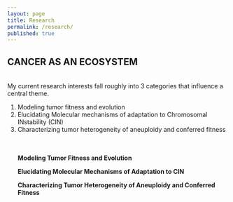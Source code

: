 ```yaml
---
layout: page
title: Research
permalink: /research/
published: true
---
```


## CANCER AS AN ECOSYSTEM ##
<BR>
My current research interests fall roughly into 3 categories that influence a central theme.
<br>
<ol>
  <li> Modeling tumor fitness and evolution
  <li> Elucidating Molecular mechanisms of adaptation to Chromosomal INstability (CIN)
  <li> Characterizing tumor heterogeneity of aneuploidy and conferred fitness
<br><br><br>

<b>Modeling Tumor Fitness and Evolution</b>
<br>

<b>Elucidating Molecular Mechanisms of Adaptation to CIN</b>
<br>

<b>Characterizing Tumor Heterogeneity of Aneuploidy and Conferred Fitness<b>
<br>